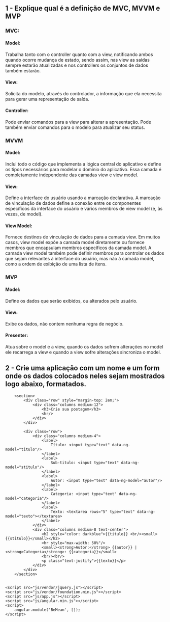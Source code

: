## 1 - Explique qual é a definição de MVC, MVVM e MVP

### MVC: 

#### Model: 
Trabalha tanto com o controller quanto com a view, notificando ambos quando ocorre mudança de estado, sendo assim, nas view as saídas sempre estarão atualizadas e nos controllers os conjuntos de dados também estarão.

#### View: 
Solicita do modelo, através do controlador, a informação que ela necessita para gerar uma representação de saída.

#### Controller: 
Pode enviar comandos para a view para alterar a apresentação. Pode também enviar comandos para o modelo para atualizar seu status.

### MVVM

#### Model: 
Inclui todo o código que implementa a lógica central do aplicativo e define os tipos necessários para modelar o domínio do aplicativo. Essa camada é completamente independente das camadas view e view model.

#### View: 
Define a interface do usuário usando a marcação declarativa. A marcação de vinculação de dados define a conexão entre os componentes específicos da interface do usuário e vários membros de view model (e, às vezes, de model).

#### View Model: 
Fornece destinos de vinculação de dados para a camada view. Em muitos casos, view model expõe a camada model diretamente ou fornece membros que encapsulam membros específicos da camada model. A camada view model também pode definir membros para controlar os dados que sejam relevantes à interface do usuário, mas não à camada model, como a ordem de exibição de uma lista de itens.

### MVP

#### Model: 
Define os dados que serão exibidos, ou alterados pelo usuário.

#### View: 
Exibe os dados, não contem nenhuma regra de negócio.

#### Presenter: 
Atua sobre o model e a view, quando os dados sofrem alterações no model ele recarrega a view e quando a view sofre alterações sincroniza o model.

## 2 - Crie uma aplicação com um nome e um form onde os dados colocados neles sejam mostrados logo abaixo, formatados.

<!doctype html>
<html class="no-js" lang="pt-br" dir="ltr">
  <head>
    <meta charset="utf-8">
    <meta http-equiv="x-ua-compatible" content="ie=edge">
    <meta name="viewport" content="width=device-width, initial-scale=1.0">
    <title>Be MEAN</title>
    <link rel="stylesheet" href="css/foundation.min.css">
  </head>
  <body data-ng-app="BeMean">
    
		<section>
			<div class="row" style="margin-top: 2em;">
				<div class="columns medium-12">
					<h3>Crie sua postagem</h3>
					<hr/>
				</div>
			</div>
			
			<div class="row">
				<div class="columns medium-4">
					<label>
						Título: <input type="text" data-ng-model="titulo"/>
					</label>
					<label>
						Sub-titulo: <input type="text" data-ng-model="stitulo"/>
					</label>
					<label>
						Autor: <input type="text" data-ng-model="autor"/>
					</label>
					<label>
						Categoria: <input type="text" data-ng-model="categoria"/>
					</label>
					<label>
						Texto: <textarea rows="5" type="text" data-ng-model="texto"></textarea>
					</label>
				</div>
				<div class="columns medium-8 text-center">
					<h2 style="color: darkblue">{{titulo}} <br/><small>{{stitulo}}</small></h2>
					<hr style="max-width: 50%"/>
					<small><strong>Autor:</strong> {{autor}} | <strong>Categoria</strong>: {{categoria}}</small>
					<br/><br/>
					<p class="text-justify">{{texto}}</p>
				</div>
			</div>
		</section>
		
		
    <script src="js/vendor/jquery.js"></script>
    <script src="js/vendor/foundation.min.js"></script>
    <script src="js/app.js"></script>
	<script src="js/angular.min.js"></script>
	<script>
		angular.module('BeMean', []);
	</script>
  </body>
</html>

